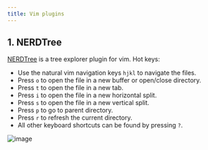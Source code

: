 ```yaml
---
title: Vim plugins
---
```


## 1. NERDTree

[NERDTree](https://github.com/preservim/nerdtree) is a tree explorer plugin for vim.
Hot keys:
- Use the natural vim navigation keys `hjkl` to navigate the files.
- Press `o` to open the file in a new buffer or open/close directory.
- Press `t` to open the file in a new tab.
- Press `i` to open the file in a new horizontal split.
- Press `s` to open the file in a new vertical split.
- Press `p` to go to parent directory.
- Press `r` to refresh the current directory.
- All other keyboard shortcuts can be found by pressing `?`.

![image](https://user-images.githubusercontent.com/10803803/133021601-4323e99e-7baa-40c3-b870-c77fce61cef9.png)
